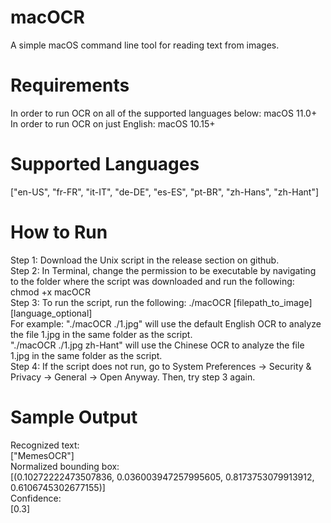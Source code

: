 # macOCR
A simple macOS command line tool for reading text from images.

# Requirements
In order to run OCR on all of the supported languages below: macOS 11.0+
In order to run OCR on just English: macOS 10.15+

# Supported Languages
["en-US", "fr-FR", "it-IT", "de-DE", "es-ES", "pt-BR", "zh-Hans", "zh-Hant"]

# How to Run
Step 1: Download the Unix script in the release section on github. \
Step 2: In Terminal, change the permission to be executable by navigating to the folder where the script was downloaded and run the following: 
        chmod +x macOCR \
Step 3: To run the script, run the following: ./macOCR [filepath_to_image] [language_optional] \
        For example: "./macOCR ./1.jpg" will use the default English OCR to analyze the file 1.jpg in the same folder as the script. \
                     "./macOCR ./1.jpg zh-Hant" will use the Chinese OCR to analyze the file 1.jpg in the same folder as the script. \
Step 4: If the script does not run, go to System Preferences -> Security & Privacy -> General -> Open Anyway. Then, try step 3 again.

# Sample Output
Recognized text: \
["MemesOCR"] \
Normalized bounding box: \
[(0.10272222473507836, 0.036003947257995605, 0.8173753079913912, 0.6106745302677155)] \
Confidence: \
[0.3] 

